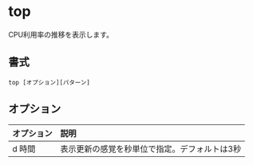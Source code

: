 # top

CPU利用率の推移を表示します。

## 書式

```
top [オプション][パターン]
```

## オプション

|オプション|説明|
|:--|:--|
|d 時間|表示更新の感覚を秒単位で指定。デフォルトは3秒|
